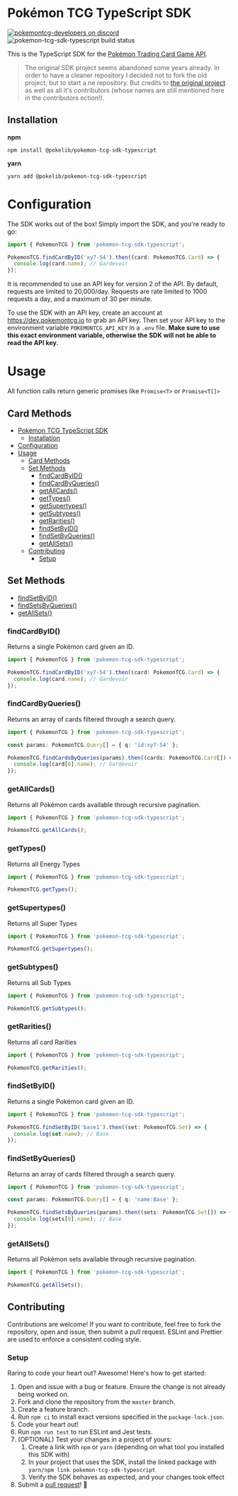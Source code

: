 # Pokémon TCG TypeScript SDK

[![pokemontcg-developers on discord](https://img.shields.io/badge/discord-pokemontcg--developers-738bd7.svg)](https://discord.gg/dpsTCvg)
![pokemon-tcg-sdk-typescript build status](https://github.com/pokelibrary/pokemon-tcg-sdk-typescript/actions/workflows/sdk_test.yaml/badge.svg)

This is the TypeScript SDK for the [Pokémon Trading Card Game API](https://docs.pokemontcg.io).

> The original SDK project seems abandoned some years already. In order to have a cleaner repository I decided not to fork the old project, but to start a ne repository.
> But credits to [the original project](https://github.com/PokemonTCG/pokemon-tcg-sdk-typescript) as well as all it's contributors (whose names are still mentioned here in the contributors ection!).

## Installation

**npm**

    npm install @pokelib/pokemon-tcg-sdk-typescript

**yarn**

    yarn add @pokelib/pokemon-tcg-sdk-typescript

# Configuration

The SDK works out of the box! Simply import the SDK, and you're ready to go:

```typescript
import { PokemonTCG } from 'pokemon-tcg-sdk-typescript';

PokemonTCG.findCardByID('xy7-54').then((card: PokemonTCG.Card) => {
  console.log(card.name); // Gardevoir
});
```

It is recommended to use an API key for version 2 of the API. By default, requests are limited to 20,000/day. Requests are rate limited to 1000 requests a day, and a maximum of 30 per minute.

To use the SDK with an API key, create an account at https://dev.pokemontcg.io to grab an API key.
Then set your API key to the environment variable `POKEMONTCG_API_KEY` in a `.env` file.
**Make sure to use this exact environment variable, otherwise the SDK will not be able to read the API key.**

# Usage

All function calls return generic promises like `Promise<T>` or `Promise<T[]>`

## Card Methods

- [Pokémon TCG TypeScript SDK](#pokémon-tcg-typescript-sdk)
  - [Installation](#installation)
- [Configuration](#configuration)
- [Usage](#usage)
  - [Card Methods](#card-methods)
  - [Set Methods](#set-methods)
    - [findCardByID()](#findcardbyid)
    - [findCardByQueries()](#findcardbyqueries)
    - [getAllCards()](#getallcards)
    - [getTypes()](#gettypes)
    - [getSupertypes()](#getsupertypes)
    - [getSubtypes()](#getsubtypes)
    - [getRarities()](#getrarities)
    - [findSetByID()](#findsetbyid)
    - [findSetByQueries()](#findsetbyqueries)
    - [getAllSets()](#getallsets)
  - [Contributing](#contributing)
    - [Setup](#setup)

## Set Methods

- [findSetByID()](#findsetbyid)
- [findSetsByQueries()](#findsetbyqueries)
- [getAllSets()](#getallsets)

### findCardByID()

Returns a single Pokémon card given an ID.

```typescript
import { PokemonTCG } from 'pokemon-tcg-sdk-typescript';

PokemonTCG.findCardByID('xy7-54').then((card: PokemonTCG.Card) => {
  console.log(card.name); // Gardevoir
});
```

### findCardByQueries()

Returns an array of cards filtered through a search query.

```typescript
import { PokemonTCG } from 'pokemon-tcg-sdk-typescript';

const params: PokemonTCG.Query[] = { q: 'id:xy7-54' };

PokemonTCG.findCardsByQueries(params).then((cards: PokemonTCG.Card[]) => {
  console.log(card[0].name); // Gardevoir
});
```

### getAllCards()

Returns all Pokémon cards available through recursive pagination.

```typescript
import { PokemonTCG } from 'pokemon-tcg-sdk-typescript';

PokemonTCG.getAllCards();
```

### getTypes()

Returns all Energy Types

```typescript
import { PokemonTCG } from 'pokemon-tcg-sdk-typescript';

PokemonTCG.getTypes();
```

### getSupertypes()

Returns all Super Types

```typescript
import { PokemonTCG } from 'pokemon-tcg-sdk-typescript';

PokemonTCG.getSupertypes();
```

### getSubtypes()

Returns all Sub Types

```typescript
import { PokemonTCG } from 'pokemon-tcg-sdk-typescript';

PokemonTCG.getSubtypes();
```

### getRarities()

Returns all card Rarities

```typescript
import { PokemonTCG } from 'pokemon-tcg-sdk-typescript';

PokemonTCG.getRarities();
```

### findSetByID()

Returns a single Pokémon card given an ID.

```typescript
import { PokemonTCG } from 'pokemon-tcg-sdk-typescript';

PokemonTCG.findSetByID('base1').then((set: PokemonTCG.Set) => {
  console.log(set.name); // Base
});
```

### findSetByQueries()

Returns an array of cards filtered through a search query.

```typescript
import { PokemonTCG } from 'pokemon-tcg-sdk-typescript';

const params: PokemonTCG.Query[] = { q: 'name:Base' };

PokemonTCG.findSetsByQueries(params).then((sets: PokemonTCG.Set[]) => {
  console.log(sets[0].name); // Base
});
```

### getAllSets()

Returns all Pokémon sets available through recursive pagination.

```typescript
import { PokemonTCG } from 'pokemon-tcg-sdk-typescript';

PokemonTCG.getAllSets();
```

## Contributing

Contributions are welcome! If you want to contribute, feel free to fork the repository, open and issue, then submit a pull request.
ESLint and Prettier are used to enforce a consistent coding style.

### Setup

Raring to code your heart out? Awesome! Here's how to get started:

1. Open and issue with a bug or feature. Ensure the change is not already being worked on.
2. Fork and clone the repository from the `master` branch.
3. Create a feature branch.
4. Run `npm ci` to install exact versions specified in the `package-lock.json`.
5. Code your heart out!
6. Run `npm run test` to run ESLint and Jest tests.
7. (OPTIONAL) Test your changes in a project of yours:
   1. Create a link with `npm` or `yarn` (depending on what tool you installed this SDK with)
   2. In your project that uses the SDK, install the linked package with `yarn/npm link pokemon-tcg-sdk-typescript`
   3. Verify the SDK behaves as expected, and your changes took effect
8. Submit a [pull request](https://github.com/PokemonTCG/pokemon-tcg-sdk-typescript/compare)! 🎉
